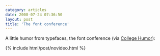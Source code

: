 ```yaml
---
category: articles
date: 2008-07-24 07:36:50
layout: post
title: 'The font conference'
---
```


<p>A little humor from typefaces, the font conference (via <a href="http://www.collegehumor.com/video:1823766">College Humor</a>):</p>

{% include html/post/novideo.html %}

<!--
<object type="application/x-shockwave-flash" data="http://www.collegehumor.com/moogaloop/moogaloop.swf?clip_id=1823766&fullscreen=1" width="440" height="247" ><param name="allowfullscreen" value="true" >

<param name="AllowScriptAccess" value="true" >
<param name="movie" quality="best" value="http://www.collegehumor.com/moogaloop/moogaloop.swf?clip_id=1823766&fullscreen=1" >
</object><p>RSS readers should click <a href="//joaobordalo.com/articles/2008/07/24/the-font-conference">here</a> to watch the video.</p>
-->
